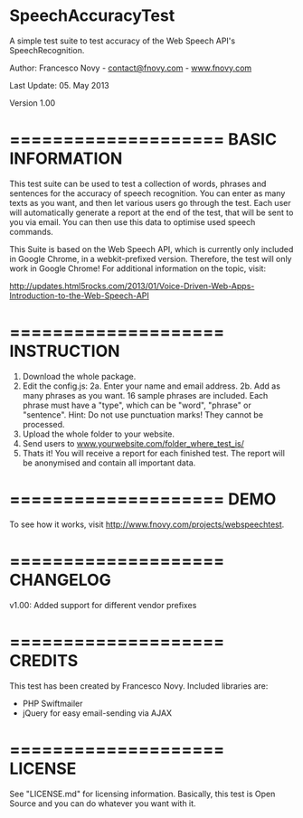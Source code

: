 SpeechAccuracyTest
==================

A simple test suite to test accuracy of the Web Speech API's SpeechRecognition.

Author: Francesco Novy - contact@fnovy.com - www.fnovy.com

Last Update: 05. May 2013

Version 1.00

====================
BASIC INFORMATION
====================
This test suite can be used to test a collection of words, phrases and sentences for
the accuracy of speech recognition. You can enter as many texts as you want, and then
let various users go through the test. Each user will automatically generate a report at
the end of the test, that will be sent to you via email. You can then use this data
to optimise used speech commands.

This Suite is based on the Web Speech API, which is currently only included in Google Chrome, in a webkit-prefixed version. Therefore, the test will only work in Google Chrome!
For additional information on the topic, visit:

http://updates.html5rocks.com/2013/01/Voice-Driven-Web-Apps-Introduction-to-the-Web-Speech-API


====================
INSTRUCTION
====================
1. Download the whole package.
2. Edit the config.js:
2a. Enter your name and email address.
2b. Add as many phrases as you want. 16 sample phrases are included. Each phrase must have a "type", which can be "word", "phrase" or "sentence".
	Hint: Do not use punctuation marks! They cannot be processed.
3. Upload the whole folder to your website.
4. Send users to www.yourwebsite.com/folder_where_test_is/
5. Thats it! You will receive a report for each finished test. The report will be anonymised and contain all important data.

====================
DEMO
====================
To see how it works, visit http://www.fnovy.com/projects/webspeechtest.

====================
CHANGELOG
====================
v1.00: Added support for different vendor prefixes

====================
CREDITS
====================
This test has been created by Francesco Novy. Included libraries are:
- PHP Swiftmailer
- jQuery for easy email-sending via AJAX

====================
LICENSE
====================
See "LICENSE.md" for licensing information. Basically, this test is Open Source and you can do whatever you want with it.
